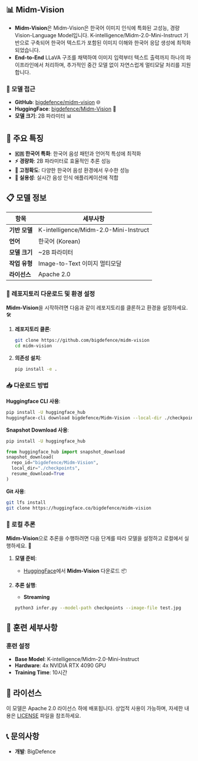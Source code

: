 ## 📊 Midm-Vision

- **Midm-Vision**은 Midm-Vision은 한국어 이미지 인식에 특화된 고성능, 경량 Vision-Language Model입니다. K-intelligence/Midm-2.0-Mini-Instruct 기반으로 구축되어 한국어 텍스트가 포함된 이미지 이해와 한국어 응답 생성에 최적화되었습니다.
- **End-to-End** LLaVA 구조를 채택하여 이미지 입력부터 텍스트 출력까지 하나의 파이프라인에서 처리하며, 추가적인 중간 모델 없이 자연스럽게 멀티모달 처리를 지원합니다.

### 📂 모델 접근
- **GitHub**: [bigdefence/midm-vision](https://github.com/bigdefence/midm-vision) 🌐
- **HuggingFace**: [bigdefence/Midm-Vision](https://huggingface.co/bigdefence/Midm-Vision) 🤗
- **모델 크기**: 2B 파라미터 📊

## 🌟 주요 특징

- **🇰🇷 한국어 특화**: 한국어 음성 패턴과 언어적 특성에 최적화
- **⚡ 경량화**: 2B 파라미터로 효율적인 추론 성능
- **🎯 고정확도**: 다양한 한국어 음성 환경에서 우수한 성능
- **🔧 실용성**: 실시간 음성 인식 애플리케이션에 적합

## 📋 모델 정보

| 항목 | 세부사항 |
|------|----------|
| **기반 모델** | K-intelligence/Midm-2.0-Mini-Instruct |
| **언어** | 한국어 (Korean) |
| **모델 크기** | ~2B 파라미터 |
| **작업 유형** | Image-to-Text 이미지 멀티모달 |
| **라이선스** | Apache 2.0 |

### 🔧 레포지토리 다운로드 및 환경 설정

**Midm-Vision**을 시작하려면 다음과 같이 레포지토리를 클론하고 환경을 설정하세요. 🛠️

1. **레포지토리 클론**:
   ```bash
   git clone https://github.com/bigdefence/midm-vision
   cd midm-vision
   ```

2. **의존성 설치**:
   ```bash
   pip install -e .
   ```

### 📥 다운로드 방법

**Huggingface CLI 사용**:
```bash
pip install -U huggingface_hub
huggingface-cli download bigdefence/Midm-Vision --local-dir ./checkpoints
```

**Snapshot Download 사용**:
```bash
pip install -U huggingface_hub
```
```python
from huggingface_hub import snapshot_download
snapshot_download(
  repo_id="bigdefence/Midm-Vision",
  local_dir="./checkpoints",
  resume_download=True
)
```

**Git 사용**:
```bash
git lfs install
git clone https://huggingface.co/bigdefence/midm-vision
```

### 🔄 로컬 추론

**Midm-Vision**으로 추론을 수행하려면 다음 단계를 따라 모델을 설정하고 로컬에서 실행하세요. 📡

1. **모델 준비**:
   - [HuggingFace](https://huggingface.co/bigdefence/Midm-Vision)에서 **Midm-Vision** 다운로드 📦

2. **추론 실행**:
     - **Streaming**
     ```bash
     python3 infer.py --model-path checkpoints --image-file test.jpg
     ```

## 🔧 훈련 세부사항

### 훈련 설정
- **Base Model**: K-intelligence/Midm-2.0-Mini-Instruct
- **Hardware**: 4x NVIDIA RTX 4090 GPU
- **Training Time**: 10시간

## 📜 라이선스

이 모델은 Apache 2.0 라이선스 하에 배포됩니다. 상업적 사용이 가능하며, 자세한 내용은 [LICENSE](LICENSE) 파일을 참조하세요.


## 📞 문의사항

- **개발**: BigDefence

